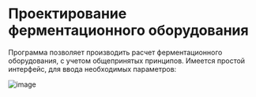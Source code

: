 # Проектирование ферментационного оборудования

Программа позволяет производить расчет ферментационного оборудования, с учетом общепринятых принципов.
Имеется простой интерфейс, для ввода необходимых параметров:

![image](https://user-images.githubusercontent.com/15202306/171467214-11fa3661-9aa6-44a0-b9ec-72c710f7cf6f.png)

